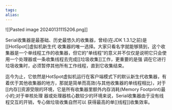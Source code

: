 ```yaml
---
tags: 
alias:
---
```


![[Pasted image 20240131115206.png]]

Serial收集器是最基础、历史最悠久的收集器，曾经(在JDK 1.3.1之前)是[[HotSpot]]虚拟机新生代 收集器的唯一选择。大家只看名字就能够猜到，这个收集器是一个单线程工作的收集器，但它的“单线程”的意义并不仅仅是说明它只会使用一个处理器或一条收集线程去完成[[垃圾收集]]工作，更重要的是强 调在它进行垃圾收集时，必须暂停其他所有工作线程，直到它收集结束。

迄今为止，它依然是HotSpot虚拟机运行在客户端模式下的默认新生代收集器，有着优于其他收集器的地方，那就是简单而高效(与其他收集器的单线程相比)，对于[[内存]]资源受限的环境，它是所有收集器里额外内存消耗(Memory Footprint)最小的;对于单核处理 器或处理器核心数较少的环境来说，Serial收集器由于没有线程交互的开销，专心做垃圾收集自然可以 获得最高的单[[线程]]收集效率。